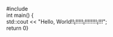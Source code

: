 #include <iostream>  
int main() {  
    std::cout << "Hello, World!!¡!!!!!¡!!!!!!!!¡!!!";  
    return 0}
